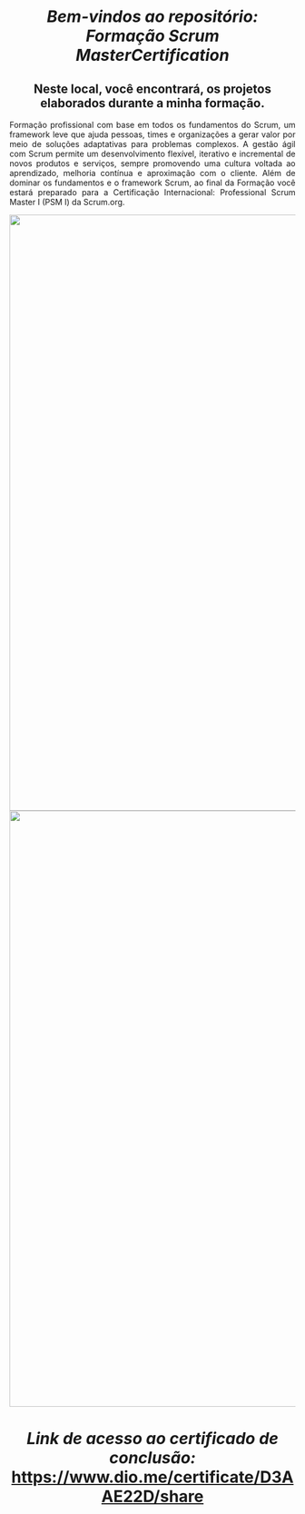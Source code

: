 <span align="center">

#  *Bem-vindos ao repositório: Formação Scrum MasterCertification*

## Neste local, você encontrará, os projetos elaborados durante a minha formação.
</span>

<span align="justify">

Formação profissional com base em todos os fundamentos do Scrum, um framework leve que ajuda pessoas, times e organizações a gerar valor por meio de soluções adaptativas para problemas complexos. A gestão ágil com Scrum permite um desenvolvimento flexível, iterativo e incremental de novos produtos e serviços, sempre promovendo uma cultura voltada ao aprendizado, melhoria contínua e aproximação com o cliente. Além de dominar os fundamentos e o framework Scrum, ao final da Formação você estará preparado para a Certificação Internacional: Professional Scrum Master I (PSM I) da Scrum.org. 

</span>

<div align="center">
<img src="https://user-images.githubusercontent.com/111321791/208242295-5cd2212d-f2b0-46e5-ab7f-4b85de42a284.PNG" width="1050px" />

<img src="https://user-images.githubusercontent.com/111321791/208242594-145de61e-8a0c-40e6-be0d-df52cd8165af.PNG" width="1050px" />

</div>

<span align="center">

# *Link de acesso ao certificado de conclusão:* <https://www.dio.me/certificate/D3AAE22D/share>

</span>
